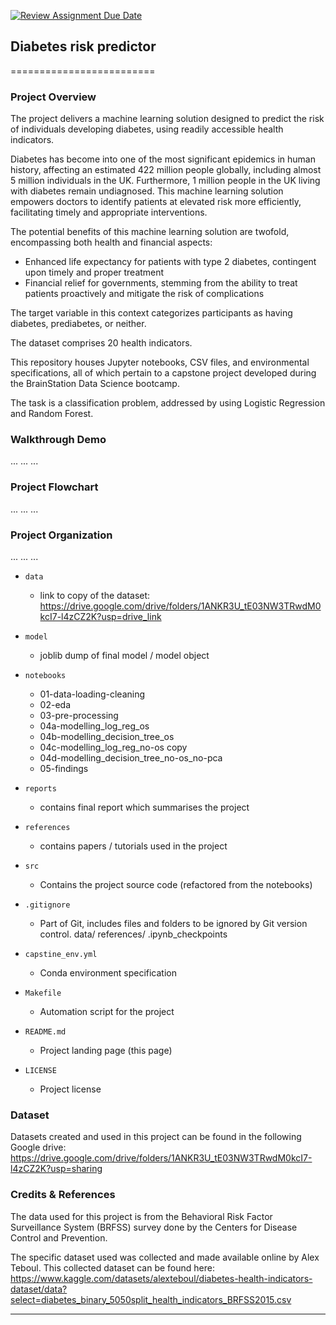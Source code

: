 [![Review Assignment Due Date](https://classroom.github.com/assets/deadline-readme-button-24ddc0f5d75046c5622901739e7c5dd533143b0c8e959d652212380cedb1ea36.svg)](https://classroom.github.com/a/0GBBWOiF)
## Diabetes risk predictor
=========================

### Project Overview

The project delivers a machine learning solution designed to predict the risk of individuals developing diabetes, using readily accessible health indicators.

Diabetes has become into one of the most significant epidemics in human history, affecting an estimated 422 million people globally, including almost 5 million individuals in the UK. Furthermore, 1 million people in the UK living with diabetes remain undiagnosed. This machine learning solution empowers doctors to identify patients at elevated risk more efficiently, facilitating timely and appropriate interventions.

The potential benefits of this machine learning solution are twofold, encompassing both health and financial aspects:
- Enhanced life expectancy for patients with type 2 diabetes, contingent upon timely and proper treatment
- Financial relief for governments, stemming from the ability to treat patients proactively and mitigate the risk of complications

The target variable in this context categorizes participants as having diabetes, prediabetes, or neither.

The dataset comprises 20 health indicators.

This repository houses Jupyter notebooks, CSV files, and environmental specifications, all of which pertain to a capstone project developed during the BrainStation Data Science bootcamp.


The task is a classification problem, addressed by using Logistic Regression and Random Forest.



### Walkthrough Demo

...
...
...

### Project Flowchart

...
...
...

### Project Organization

...
...
...

* `data` 
    - link to copy of the dataset: https://drive.google.com/drive/folders/1ANKR3U_tE03NW3TRwdM0kcI7-l4zCZ2K?usp=drive_link 

* `model`
    - joblib dump of final model / model object

* `notebooks`
    - 01-data-loading-cleaning
    - 02-eda
    - 03-pre-processing
    - 04a-modelling_log_reg_os
    - 04b-modelling_decision_tree_os
    - 04c-modelling_log_reg_no-os copy
    - 04d-modelling_decision_tree_no-os_no-pca
    - 05-findings
    

* `reports`
    - contains final report which summarises the project

* `references`
    - contains papers / tutorials used in the project

* `src`
    - Contains the project source code (refactored from the notebooks)

* `.gitignore`
    - Part of Git, includes files and folders to be ignored by Git version control.
        data/
        references/
        .ipynb_checkpoints

* `capstine_env.yml`
    - Conda environment specification

* `Makefile`
    - Automation script for the project

* `README.md`
    - Project landing page (this page)

* `LICENSE`
    - Project license

### Dataset
Datasets created and used in this project can be found in the following Google drive:
https://drive.google.com/drive/folders/1ANKR3U_tE03NW3TRwdM0kcI7-l4zCZ2K?usp=sharing 

### Credits & References
The data used for this project is from the Behavioral Risk Factor Surveillance System (BRFSS) survey done by the Centers for Disease Control and Prevention. 

The specific dataset used was collected and made available online by Alex Teboul. This collected dataset can be found here: https://www.kaggle.com/datasets/alexteboul/diabetes-health-indicators-dataset/data?select=diabetes_binary_5050split_health_indicators_BRFSS2015.csv   

--------